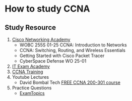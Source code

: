 # How to study CCNA

## Study Resource

1. [Cisco Networking Academy](https://www.netacad.com/)
   - WOBC 255S 01-25 CCNA: Introduction to Networks
   - CCNA: Switching, Routing, and Wireless Essentials
   - Getting Started with Cisco Packet Tracer
   - CyberSpace Defense WO 25-01
2. [IT Exam Academy](https://itexamanswers.net/)
3. [CCNA Training](https://www.9tut.com/)
4. Youtube Lectures
   - David Bombal Tech [FREE CCNA 200-301 course](https://youtu.be/tj3yCZWOWYc?si=VxCqVq3LbVB3qtKV)
5. Practice Questions
   - [ExamTopics](https://www.examtopics.com/exams/cisco/200-301/)
